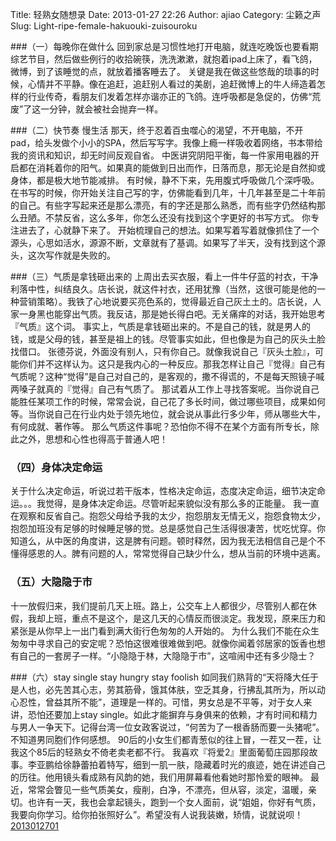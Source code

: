 Title: 轻熟女随想录
Date: 2013-01-27 22:26
Author: ajiao
Category: 尘籁之声
Slug: Light-ripe-female-hakuouki-zuisouroku



###（一）每晚你在做什么
回到家总是习惯性地打开电脑，就连吃晚饭也要看期综艺节目，然后做些例行的收拾碗筷，洗洗漱漱，就抱着ipad上床了，看飞鸽，微博，到了该睡觉的点，就放着播客睡去了。
关键是我在做这些悠哉的琐事的时候，心情并不平静。像在追赶，追赶别人看过的美剧，追赶微博上的牛人缔造着怎样的行业传奇，看朋友们发着怎样亦谐亦正的飞鸽。连呼吸都是急促的，仿佛“荒废”了这一分钟，就会被社会抛弃一样。

###（二）快节奏 慢生活
那天，终于忍着百虫噬心的渴望，不开电脑，不开pad，给头发做个小小的SPA，然后写写字。我像上瘾一样吸收着网络，书本带给我的资讯和知识，却无时间反观自省。
中医讲究阴阳平衡，每一件家用电器的开启都在消耗着你的阳气。如果真的能做到日出而作，日落而息，那无论是自然抑或身体，都是极大地节能减排。
有时候，静不下来，先用腹式呼吸做几个深呼吸。
在书写的时候，你开始关注自己写的字，仿佛能看到几年，十几年甚至是二十年前的自己。有些字写起来还是那么漂亮，有的字还是那么熟悉，而有些字仍然结构那么丑陋。不禁反省，这么多年，你怎么还没有找到这个字更好的书写方式。
你专注进去了，心就静下来了。
开始梳理自己的想法。如果写着写着就像抓住了一个源头，心思如活水，源源不断，文章就有了基调。如果写了半天，没有找到这个源头，这次写作就是失败的。

<!-- more -->

###（三）气质是拿钱砸出来的
上周出去买衣服，看上一件牛仔蓝的衬衣，干净利落中性，纠结良久。店长说，就这件衬衣，还用犹豫（当然，这很可能是他的一种营销策略）。我铁了心地说要买亮色系的，觉得最近自己灰土土的。店长说，人家一身黑也能穿出气质。我反诘，那是她长得白吧。无关痛痒的对话，我开始思考『气质』这个词。
事实上，气质是拿钱砸出来的。不是自己的钱，就是男人的钱，或是父母的钱，甚至是祖上的钱。尽管事实如此，但也像是为自己的灰头土脸找借口。
张德芬说，外面没有别人，只有你自己。就像我说自己『灰头土脸』，可能你们并不这样认为。这只是我内心的一种反应。那我怎样让自己『觉得』自己有气质呢？这种“觉得”是自己对自己的，是客观的，撒不得谎的，不是每天照镜子喊两嗓子就真的『觉得』自己有气质了。
那试着从工作上寻找答案呢。当你说自己能胜任某项工作的时候，常常会说，自己花了多长时间，做过哪些项目，成果如何等。当你说自己在行业内处于领先地位，就会说从事此行多少年，师从哪些大牛，有何成就、著作等。
那么气质这件事呢？恐怕你不得不在某个方面有所专长，除此之外，思想和心性也得高于普通人吧！

### （四）身体决定命运
关于什么决定命运，听说过若干版本，性格决定命运，态度决定命运，细节决定命运。。。我觉得，是身体决定命运。尽管听起来貌似没有那么多的正能量。
我一直在观察和反省自己。抱怨父母给予我的太少，抱怨朋友无情无义，抱怨食物太少，抱怨加班没有足够的时候睡足够的觉。总是感觉自己生活得很凄苦，忧吃忧穿。你知道么，从中医的角度讲，这是脾有问题。顿时释然，因为我无法相信自己是个不懂得感恩的人。脾有问题的人，常常觉得自己缺少什么，想从当前的环境中逃离。

### （五）大隐隐于市
十一放假归来，我们提前几天上班。路上，公交车上人都很少，尽管别人都在休假，我却上班，重点不是这个，是这几天的心情反而很淡定。我发现，原来压力和紧张是从你早上一出门看到满大街行色匆匆的人开始的。
为什么我们不能在众生匆匆中寻求自己的安定呢？恐怕这很难很难做到吧。就像你闻着邻居家的饭香也想有自己的一套房子一样。“小隐隐于林，大隐隐于市”，这喧闹中还有多少隐士？

###（六）stay single stay hungry stay foolish
如同我们熟背的“天将降大任于是人也，必先苦其心志，劳其筋骨，饿其体肤，空乏其身，行拂乱其所为，所以动心忍性，曾益其所不能”，道理是一样的。可惜，男女总是不平等，对于女人来讲，恐怕还要加上stay
single。如此才能摒弃与身俱来的依赖，才有时间和精力与男人一争天下。记得台湾一位女政客说过，“何苦为了一根香肠而要一头猪呢”。不知道男同胞们作何感想。
90后的小女生们都青葱似的往上冒，一茬又一茬，让我这个85后的轻熟女不倚老卖老都不行。
我喜欢『将爱2』里面葡萄庄园那段故事。李亚鹏给徐静蕾拍着特写，细到一肌一肤，隐藏着时光的痕迹，她在讲述自己的历往。他用镜头看成熟有风韵的她，我们用屏幕看他看她时那怜爱的眼神。
最近，常常会瞥见一些气质美女，瘦削，白净，不漂亮，但从容，淡定，温暖，亲切。也许有一天，我也会拿起镜头，跑到一个女人面前，说“姐姐，你好有气质，我要向你学习。给你拍张照好么”。希望没有人说我装嫩，矫情，说就说呗！[2013012701](http://www.floatinglife.cn/wp-content/uploads/2013/01/2013012701.mp3)
